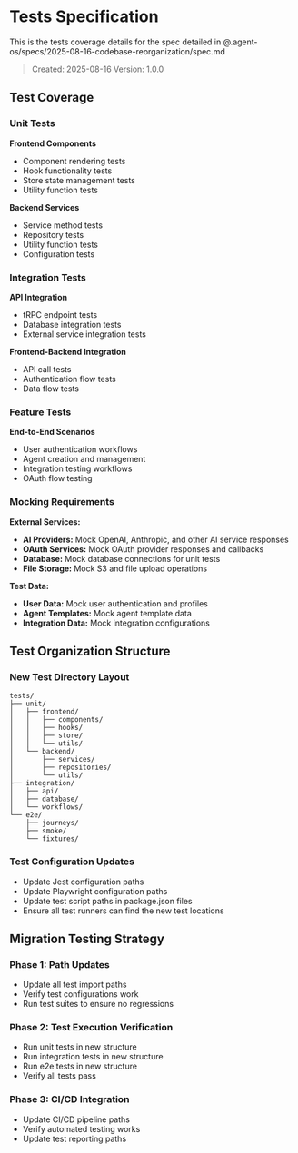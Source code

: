 # Tests Specification

This is the tests coverage details for the spec detailed in @.agent-os/specs/2025-08-16-codebase-reorganization/spec.md

> Created: 2025-08-16
> Version: 1.0.0

## Test Coverage

### Unit Tests

**Frontend Components**
- Component rendering tests
- Hook functionality tests
- Store state management tests
- Utility function tests

**Backend Services**
- Service method tests
- Repository tests
- Utility function tests
- Configuration tests

### Integration Tests

**API Integration**
- tRPC endpoint tests
- Database integration tests
- External service integration tests

**Frontend-Backend Integration**
- API call tests
- Authentication flow tests
- Data flow tests

### Feature Tests

**End-to-End Scenarios**
- User authentication workflows
- Agent creation and management
- Integration testing workflows
- OAuth flow testing

### Mocking Requirements

**External Services:**
- **AI Providers:** Mock OpenAI, Anthropic, and other AI service responses
- **OAuth Services:** Mock OAuth provider responses and callbacks
- **Database:** Mock database connections for unit tests
- **File Storage:** Mock S3 and file upload operations

**Test Data:**
- **User Data:** Mock user authentication and profiles
- **Agent Templates:** Mock agent template data
- **Integration Data:** Mock integration configurations

## Test Organization Structure

### New Test Directory Layout
```
tests/
├── unit/
│   ├── frontend/
│   │   ├── components/
│   │   ├── hooks/
│   │   ├── store/
│   │   └── utils/
│   └── backend/
│       ├── services/
│       ├── repositories/
│       └── utils/
├── integration/
│   ├── api/
│   ├── database/
│   └── workflows/
└── e2e/
    ├── journeys/
    ├── smoke/
    └── fixtures/
```

### Test Configuration Updates
- Update Jest configuration paths
- Update Playwright configuration paths
- Update test script paths in package.json files
- Ensure all test runners can find the new test locations

## Migration Testing Strategy

### Phase 1: Path Updates
- Update all test import paths
- Verify test configurations work
- Run test suites to ensure no regressions

### Phase 2: Test Execution Verification
- Run unit tests in new structure
- Run integration tests in new structure
- Run e2e tests in new structure
- Verify all tests pass

### Phase 3: CI/CD Integration
- Update CI/CD pipeline paths
- Verify automated testing works
- Update test reporting paths
